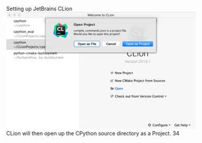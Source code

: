 Setting up JetBrains CLion 
![page_34_1](images/page_34_1.jpeg)
 CLion will then open up the CPython source directory as a Project. 34